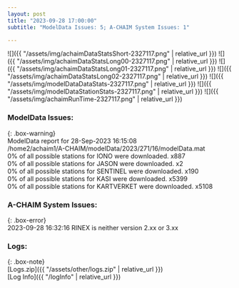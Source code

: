 ```yaml
---
layout: post
title: "2023-09-28 17:00:00"
subtitle: "ModelData Issues: 5; A-CHAIM System Issues: 1"

---
```


![]({{ "/assets/img/achaimDataStatsShort-2327117.png" | relative_url }})
![]({{ "/assets/img/achaimDataStatsLong00-2327117.png" | relative_url }})
![]({{ "/assets/img/achaimDataStatsLong01-2327117.png" | relative_url }})
![]({{ "/assets/img/achaimDataStatsLong02-2327117.png" | relative_url }})
![]({{ "/assets/img/modelDataDataStats-2327117.png" | relative_url }})
![]({{ "/assets/img/modelDataStationStats-2327117.png" | relative_url }})
![]({{ "/assets/img/achaimRunTime-2327117.png" | relative_url }})


### ModelData Issues:  
  
{: .box-warning}  
 ModelData report for 28-Sep-2023 16:15:08   
 /home2/achaim1/A-CHAIM/modelData/2023/271/16/modelData.mat   
 0% of all possible stations for IONO were downloaded. x887   
 0% of all possible stations for JASON were downloaded. x2   
 0% of all possible stations for SENTINEL were downloaded. x190   
 0% of all possible stations for KASI were downloaded. x5399   
 0% of all possible stations for KARTVERKET were downloaded. x5108   
  
### A-CHAIM System Issues:  
  
{: .box-error}  
2023-09-28 16:32:16 RINEX is neither version 2.xx or 3.xx  

### Logs:  
  
{: .box-note}  
[Logs.zip]({{ "/assets/other/logs.zip" | relative_url }})  
[Log Info]({{ "/logInfo" | relative_url }})  
